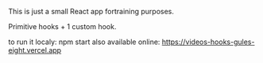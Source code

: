 This is just a small React app fortraining purposes.

Primitive hooks +  1 custom hook.

to  run  it localy:  npm start
also  available online: https://videos-hooks-gules-eight.vercel.app
